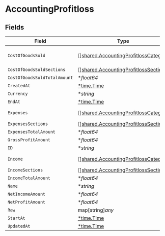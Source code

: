 # AccountingProfitloss


## Fields

| Field                                                                                               | Type                                                                                                | Required                                                                                            | Description                                                                                         |
| --------------------------------------------------------------------------------------------------- | --------------------------------------------------------------------------------------------------- | --------------------------------------------------------------------------------------------------- | --------------------------------------------------------------------------------------------------- |
| `CostOfGoodsSold`                                                                                   | [][shared.AccountingProfitlossCategory](../../../pkg/models/shared/accountingprofitlosscategory.md) | :heavy_minus_sign:                                                                                  | @deprecated – use cost_of_goods_sold_sections instead                                               |
| `CostOfGoodsSoldSections`                                                                           | [][shared.AccountingProfitlossSection](../../../pkg/models/shared/accountingprofitlosssection.md)   | :heavy_minus_sign:                                                                                  | N/A                                                                                                 |
| `CostOfGoodsSoldTotalAmount`                                                                        | **float64*                                                                                          | :heavy_minus_sign:                                                                                  | N/A                                                                                                 |
| `CreatedAt`                                                                                         | [*time.Time](https://pkg.go.dev/time#Time)                                                          | :heavy_minus_sign:                                                                                  | N/A                                                                                                 |
| `Currency`                                                                                          | **string*                                                                                           | :heavy_minus_sign:                                                                                  | N/A                                                                                                 |
| `EndAt`                                                                                             | [*time.Time](https://pkg.go.dev/time#Time)                                                          | :heavy_minus_sign:                                                                                  | N/A                                                                                                 |
| `Expenses`                                                                                          | [][shared.AccountingProfitlossCategory](../../../pkg/models/shared/accountingprofitlosscategory.md) | :heavy_minus_sign:                                                                                  | @deprecated – use expenses_sections instead                                                         |
| `ExpensesSections`                                                                                  | [][shared.AccountingProfitlossSection](../../../pkg/models/shared/accountingprofitlosssection.md)   | :heavy_minus_sign:                                                                                  | N/A                                                                                                 |
| `ExpensesTotalAmount`                                                                               | **float64*                                                                                          | :heavy_minus_sign:                                                                                  | N/A                                                                                                 |
| `GrossProfitAmount`                                                                                 | **float64*                                                                                          | :heavy_minus_sign:                                                                                  | N/A                                                                                                 |
| `ID`                                                                                                | **string*                                                                                           | :heavy_minus_sign:                                                                                  | N/A                                                                                                 |
| `Income`                                                                                            | [][shared.AccountingProfitlossCategory](../../../pkg/models/shared/accountingprofitlosscategory.md) | :heavy_minus_sign:                                                                                  | @deprecated – use income_sections instead                                                           |
| `IncomeSections`                                                                                    | [][shared.AccountingProfitlossSection](../../../pkg/models/shared/accountingprofitlosssection.md)   | :heavy_minus_sign:                                                                                  | N/A                                                                                                 |
| `IncomeTotalAmount`                                                                                 | **float64*                                                                                          | :heavy_minus_sign:                                                                                  | N/A                                                                                                 |
| `Name`                                                                                              | **string*                                                                                           | :heavy_minus_sign:                                                                                  | N/A                                                                                                 |
| `NetIncomeAmount`                                                                                   | **float64*                                                                                          | :heavy_minus_sign:                                                                                  | N/A                                                                                                 |
| `NetProfitAmount`                                                                                   | **float64*                                                                                          | :heavy_minus_sign:                                                                                  | N/A                                                                                                 |
| `Raw`                                                                                               | map[string]*any*                                                                                    | :heavy_minus_sign:                                                                                  | N/A                                                                                                 |
| `StartAt`                                                                                           | [*time.Time](https://pkg.go.dev/time#Time)                                                          | :heavy_minus_sign:                                                                                  | N/A                                                                                                 |
| `UpdatedAt`                                                                                         | [*time.Time](https://pkg.go.dev/time#Time)                                                          | :heavy_minus_sign:                                                                                  | N/A                                                                                                 |